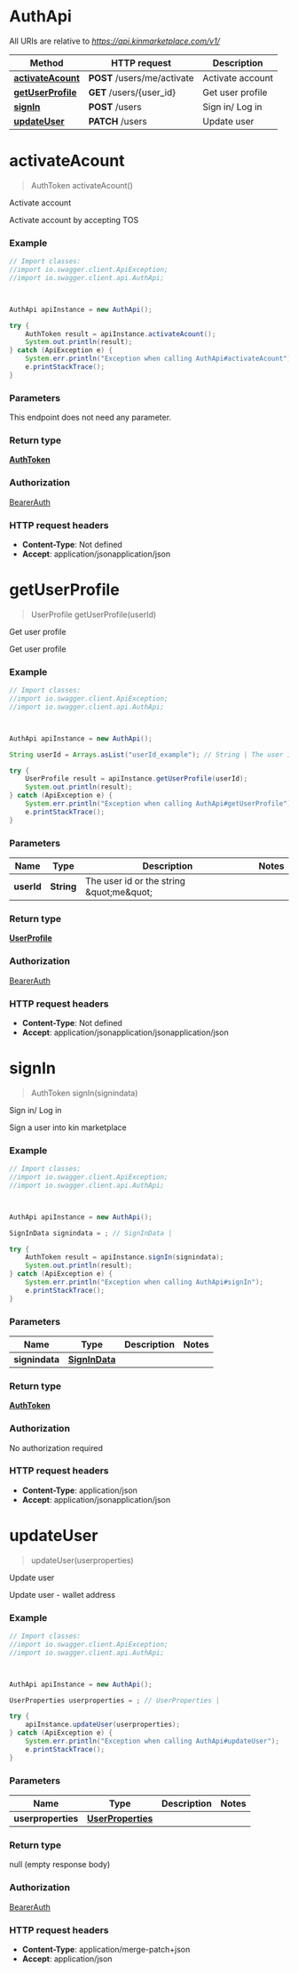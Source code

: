 # AuthApi

All URIs are relative to *https://api.kinmarketplace.com/v1/*

Method | HTTP request | Description
------------- | ------------- | -------------
[**activateAcount**](AuthApi.md#activateAcount) | **POST** /users/me/activate | Activate account
[**getUserProfile**](AuthApi.md#getUserProfile) | **GET** /users/{user_id} | Get user profile
[**signIn**](AuthApi.md#signIn) | **POST** /users | Sign in/ Log in
[**updateUser**](AuthApi.md#updateUser) | **PATCH** /users | Update user




<a name="activateAcount"></a>
# **activateAcount**
> AuthToken activateAcount()

Activate account

Activate account by accepting TOS

### Example
```java
// Import classes:
//import io.swagger.client.ApiException;
//import io.swagger.client.api.AuthApi;



AuthApi apiInstance = new AuthApi();

try {
    AuthToken result = apiInstance.activateAcount();
    System.out.println(result);
} catch (ApiException e) {
    System.err.println("Exception when calling AuthApi#activateAcount");
    e.printStackTrace();
}
```

### Parameters
This endpoint does not need any parameter.


### Return type

[**AuthToken**](AuthToken.md)

### Authorization

[BearerAuth](../README.md#BearerAuth)

### HTTP request headers

 - **Content-Type**: Not defined
 - **Accept**: application/jsonapplication/json


<a name="getUserProfile"></a>
# **getUserProfile**
> UserProfile getUserProfile(userId)

Get user profile

Get user profile

### Example
```java
// Import classes:
//import io.swagger.client.ApiException;
//import io.swagger.client.api.AuthApi;



AuthApi apiInstance = new AuthApi();

String userId = Arrays.asList("userId_example"); // String | The user id or the string \"me\"

try {
    UserProfile result = apiInstance.getUserProfile(userId);
    System.out.println(result);
} catch (ApiException e) {
    System.err.println("Exception when calling AuthApi#getUserProfile");
    e.printStackTrace();
}
```

### Parameters

Name | Type | Description  | Notes
------------- | ------------- | ------------- | -------------
 **userId** | **String**| The user id or the string \&quot;me\&quot; |


### Return type

[**UserProfile**](UserProfile.md)

### Authorization

[BearerAuth](../README.md#BearerAuth)

### HTTP request headers

 - **Content-Type**: Not defined
 - **Accept**: application/jsonapplication/jsonapplication/json


<a name="signIn"></a>
# **signIn**
> AuthToken signIn(signindata)

Sign in/ Log in

Sign a user into kin marketplace

### Example
```java
// Import classes:
//import io.swagger.client.ApiException;
//import io.swagger.client.api.AuthApi;



AuthApi apiInstance = new AuthApi();

SignInData signindata = ; // SignInData | 

try {
    AuthToken result = apiInstance.signIn(signindata);
    System.out.println(result);
} catch (ApiException e) {
    System.err.println("Exception when calling AuthApi#signIn");
    e.printStackTrace();
}
```

### Parameters

Name | Type | Description  | Notes
------------- | ------------- | ------------- | -------------
 **signindata** | [**SignInData**](.md)|  |


### Return type

[**AuthToken**](AuthToken.md)

### Authorization

No authorization required

### HTTP request headers

 - **Content-Type**: application/json
 - **Accept**: application/jsonapplication/json


<a name="updateUser"></a>
# **updateUser**
> updateUser(userproperties)

Update user

Update user - wallet address

### Example
```java
// Import classes:
//import io.swagger.client.ApiException;
//import io.swagger.client.api.AuthApi;



AuthApi apiInstance = new AuthApi();

UserProperties userproperties = ; // UserProperties | 

try {
    apiInstance.updateUser(userproperties);
} catch (ApiException e) {
    System.err.println("Exception when calling AuthApi#updateUser");
    e.printStackTrace();
}
```

### Parameters

Name | Type | Description  | Notes
------------- | ------------- | ------------- | -------------
 **userproperties** | [**UserProperties**](.md)|  |


### Return type

null (empty response body)

### Authorization

[BearerAuth](../README.md#BearerAuth)

### HTTP request headers

 - **Content-Type**: application/merge-patch+json
 - **Accept**: application/json



